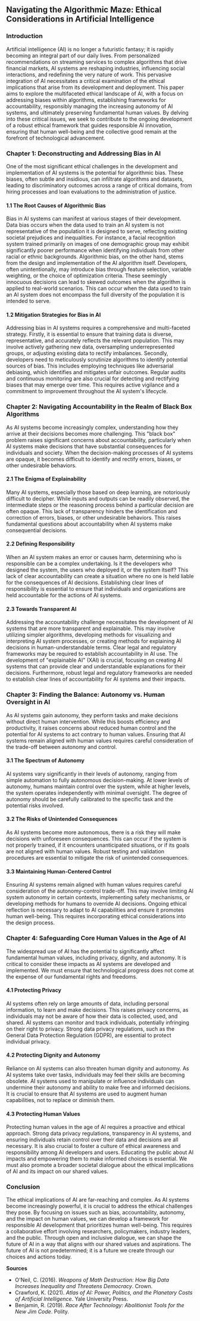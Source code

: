 ## Navigating the Algorithmic Maze: Ethical Considerations in Artificial Intelligence

### Introduction

Artificial intelligence (AI) is no longer a futuristic fantasy; it is rapidly becoming an integral part of our daily lives. From personalized recommendations on streaming services to complex algorithms that drive financial markets, AI systems are reshaping industries, influencing social interactions, and redefining the very nature of work. This pervasive integration of AI necessitates a critical examination of the ethical implications that arise from its development and deployment.  This paper aims to explore the multifaceted ethical landscape of AI, with a focus on addressing biases within algorithms, establishing frameworks for accountability, responsibly managing the increasing autonomy of AI systems, and ultimately preserving fundamental human values. By delving into these critical issues, we seek to contribute to the ongoing development of a robust ethical framework that guides responsible AI innovation, ensuring that human well-being and the collective good remain at the forefront of technological advancement.

### Chapter 1: Deconstructing and Addressing Bias in AI

One of the most significant ethical challenges in the development and implementation of AI systems is the potential for algorithmic bias. These biases, often subtle and insidious, can infiltrate algorithms and datasets, leading to discriminatory outcomes across a range of critical domains, from hiring processes and loan evaluations to the administration of justice. 

#### 1.1 The Root Causes of Algorithmic Bias

Bias in AI systems can manifest at various stages of their development. Data bias occurs when the data used to train an AI system is not representative of the population it is designed to serve, reflecting existing societal prejudices and inequalities.  For instance, a facial recognition system trained primarily on images of one demographic group may exhibit significantly poorer performance when identifying individuals from other racial or ethnic backgrounds. Algorithmic bias, on the other hand, stems from the design and implementation of the AI algorithm itself. Developers, often unintentionally, may introduce bias through feature selection, variable weighting, or the choice of optimization criteria. These seemingly innocuous decisions can lead to skewed outcomes when the algorithm is applied to real-world scenarios. This can occur when the data used to train an AI system does not encompass the full diversity of the population it is intended to serve. 

#### 1.2 Mitigation Strategies for Bias in AI

Addressing bias in AI systems requires a comprehensive and multi-faceted strategy.  Firstly, it is essential to ensure that training data is diverse, representative, and accurately reflects the relevant population. This may involve actively gathering new data, oversampling underrepresented groups, or adjusting existing data to rectify imbalances. Secondly, developers need to meticulously scrutinize algorithms to identify potential sources of bias. This includes employing techniques like adversarial debiasing, which identifies and mitigates unfair outcomes. Regular audits and continuous monitoring are also crucial for detecting and rectifying biases that may emerge over time.  This requires active vigilance and a commitment to improvement throughout the AI system's lifecycle. 

### Chapter 2: Navigating Accountability in the Realm of Black Box Algorithms

As AI systems become increasingly complex, understanding how they arrive at their decisions becomes more challenging.  This "black box" problem raises significant concerns about accountability, particularly when AI systems make decisions that have substantial consequences for individuals and society. When the decision-making processes of AI systems are opaque, it becomes difficult to identify and rectify errors, biases, or other undesirable behaviors.

#### 2.1 The Enigma of Explainability

Many AI systems, especially those based on deep learning, are notoriously difficult to decipher. While inputs and outputs can be readily observed, the intermediate steps or the reasoning process behind a particular decision are often opaque. This lack of transparency hinders the identification and correction of errors, biases, or other undesirable behaviors. This raises fundamental questions about accountability when AI systems make consequential decisions.

#### 2.2 Defining Responsibility

When an AI system makes an error or causes harm, determining who is responsible can be a complex undertaking. Is it the developers who designed the system, the users who deployed it, or the system itself? This lack of clear accountability can create a situation where no one is held liable for the consequences of AI decisions. Establishing clear lines of responsibility is essential to ensure that individuals and organizations are held accountable for the actions of AI systems.

#### 2.3 Towards Transparent AI

Addressing the accountability challenge necessitates the development of AI systems that are more transparent and explainable. This may involve utilizing simpler algorithms, developing methods for visualizing and interpreting AI system processes, or creating methods for explaining AI decisions in human-understandable terms. Clear legal and regulatory frameworks may be required to establish accountability in AI use. The development of "explainable AI" (XAI) is crucial, focusing on creating AI systems that can provide clear and understandable explanations for their decisions.  Furthermore, robust legal and regulatory frameworks are needed to establish clear lines of accountability for AI systems and their impacts.

### Chapter 3: Finding the Balance: Autonomy vs. Human Oversight in AI

As AI systems gain autonomy, they perform tasks and make decisions without direct human intervention. While this boosts efficiency and productivity, it raises concerns about reduced human control and the potential for AI systems to act contrary to human values. Ensuring that AI systems remain aligned with human values requires careful consideration of the trade-off between autonomy and control.

#### 3.1 The Spectrum of Autonomy

AI systems vary significantly in their levels of autonomy, ranging from simple automation to fully autonomous decision-making.  At lower levels of autonomy, humans maintain control over the system, while at higher levels, the system operates independently with minimal oversight. The degree of autonomy should be carefully calibrated to the specific task and the potential risks involved.

#### 3.2 The Risks of Unintended Consequences

As AI systems become more autonomous, there is a risk they will make decisions with unforeseen consequences.  This can occur if the system is not properly trained, if it encounters unanticipated situations, or if its goals are not aligned with human values.  Robust testing and validation procedures are essential to mitigate the risk of unintended consequences.

#### 3.3 Maintaining Human-Centered Control

Ensuring AI systems remain aligned with human values requires careful consideration of the autonomy-control trade-off.  This may involve limiting AI system autonomy in certain contexts, implementing safety mechanisms, or developing methods for humans to override AI decisions. Ongoing ethical reflection is necessary to adapt to AI capabilities and ensure it promotes human well-being. This requires incorporating ethical considerations into the design process.

### Chapter 4: Safeguarding Core Human Values in the Age of AI

The widespread use of AI has the potential to significantly affect fundamental human values, including privacy, dignity, and autonomy. It is critical to consider these impacts as AI systems are developed and implemented.  We must ensure that technological progress does not come at the expense of our fundamental rights and freedoms.

#### 4.1 Protecting Privacy

AI systems often rely on large amounts of data, including personal information, to learn and make decisions.  This raises privacy concerns, as individuals may not be aware of how their data is collected, used, and shared. AI systems can monitor and track individuals, potentially infringing on their right to privacy. Strong data privacy regulations, such as the General Data Protection Regulation (GDPR), are essential to protect individual privacy.

#### 4.2 Protecting Dignity and Autonomy

Reliance on AI systems can also threaten human dignity and autonomy.  As AI systems take over tasks, individuals may feel their skills are becoming obsolete. AI systems used to manipulate or influence individuals can undermine their autonomy and ability to make free and informed decisions. It is crucial to ensure that AI systems are used to augment human capabilities, not to replace or diminish them.

#### 4.3 Protecting Human Values

Protecting human values in the age of AI requires a proactive and ethical approach.  Strong data privacy regulations, transparency in AI systems, and ensuring individuals retain control over their data and decisions are all necessary. It is also crucial to foster a culture of ethical awareness and responsibility among AI developers and users. Educating the public about AI impacts and empowering them to make informed choices is essential. We must also promote a broader societal dialogue about the ethical implications of AI and its impact on our shared values.

### Conclusion

The ethical implications of AI are far-reaching and complex. As AI systems become increasingly powerful, it is crucial to address the ethical challenges they pose. By focusing on issues such as bias, accountability, autonomy, and the impact on human values, we can develop a framework for responsible AI development that prioritizes human well-being.  This requires a collaborative effort involving researchers, policymakers, industry leaders, and the public. Through open and inclusive dialogue, we can shape the future of AI in a way that aligns with our shared values and aspirations. The future of AI is not predetermined; it is a future we create through our choices and actions today.

**Sources**
*   O'Neil, C. (2016). *Weapons of Math Destruction: How Big Data Increases Inequality and Threatens Democracy*. Crown.
*   Crawford, K. (2021). *Atlas of AI: Power, Politics, and the Planetary Costs of Artificial Intelligence*. Yale University Press.
*   Benjamin, R. (2019). *Race After Technology: Abolitionist Tools for the New Jim Code*. Polity.
